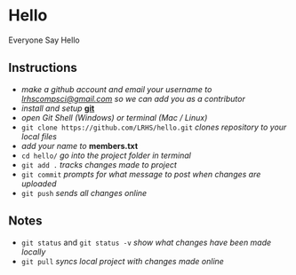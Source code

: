 # Hello
Everyone Say Hello

##
## Instructions
* *make a github account and email your username to lrhscompsci@gmail.com so we can add you as a contributor*
* *install and setup* [**git**](https://help.github.com/articles/set-up-git/)
* *open Git Shell (Windows) or terminal (Mac / Linux)*
* `git clone https://github.com/LRHS/hello.git` *clones repository to your local files*
* *add your name to* **members.txt**
* `cd hello/` *go into the project folder in terminal*
* `git add .` *tracks changes made to project*
* `git commit` *prompts for what message to post when changes are uploaded*
* `git push` *sends all changes online*

## Notes
* `git status` and `git status -v` *show what changes have been made locally*
* `git pull` *syncs local project with changes made online*
